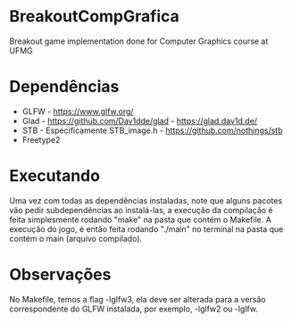 # BreakoutCompGrafica
Breakout game implementation done for Computer Graphics course at UFMG


# Dependências
- GLFW - https://www.glfw.org/
- Glad - https://github.com/Dav1dde/glad - https://glad.dav1d.de/
- STB - Especificamente STB_image.h - https://github.com/nothings/stb
- Freetype2

# Executando
Uma vez com todas as dependências instaladas, note que alguns pacotes vão pedir subdependências ao instalá-las, a execução da
compilação é feita simplesmente rodando "make" na pasta que contém o Makefile. A execução do jogo, é então feita rodando 
"./main" no terminal na pasta que contém o main (arquivo compilado).

# Observações
No Makefile, temos a flag -lglfw3, ela deve ser alterada para a versão correspondente do GLFW instalada, por exemplo, -lglfw2 ou -lglfw.
